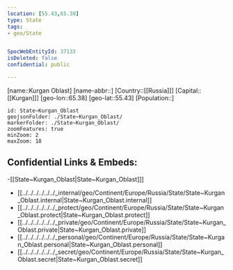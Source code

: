 ```yaml
---
location: [55.43,65.38]
type: State
tags:
- geo/State


SpocWebEntityId: 37133
isDeleted: false
confidential: public

---
```

[name::Kurgan Oblast]
[name-abbr::]
[Country::[[Russia]]]
[Capital::[[Kurgan]]]
[geo-lon::65.38]
[geo-lat::55.43]
[Population::]



```leaflet
id: State~Kurgan_Oblast
geojsonFolder: ./State~Kurgan_Oblast/
markerFolder: ./State~Kurgan_Oblast/
zoomFeatures: true 
minZoom: 2 
maxZoom: 18
```


## Confidential Links & Embeds: 
-[[State~Kurgan_Oblast|State~Kurgan_Oblast]]] 
- [[../../../../../../_internal/geo/Continent/Europe/Russia/State/State~Kurgan_Oblast.internal|State~Kurgan_Oblast.internal]] 
- [[../../../../../../_protect/geo/Continent/Europe/Russia/State/State~Kurgan_Oblast.protect|State~Kurgan_Oblast.protect]] 
- [[../../../../../../_private/geo/Continent/Europe/Russia/State/State~Kurgan_Oblast.private|State~Kurgan_Oblast.private]] 
- [[../../../../../../_personal/geo/Continent/Europe/Russia/State/State~Kurgan_Oblast.personal|State~Kurgan_Oblast.personal]] 
- [[../../../../../../_secret/geo/Continent/Europe/Russia/State/State~Kurgan_Oblast.secret|State~Kurgan_Oblast.secret]] 
